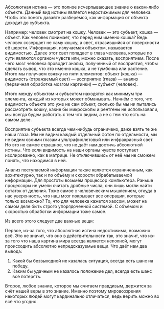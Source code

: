 Абсолютная истина — это полное исчерпывающее знание о каком-либо объекте. Данный вид истины является недостижимым для человека. Чтобы это понять давайте разберёмся, как информация от объекта доходит до субъекта.

Например: человек смотрит на кошку. Человек — это субъект, кошка — объект. Как человек понимает, что перед ним именно кошка? Ведь человек созерцает не саму кошку, а свет, отразившийся от поверхности её шерсти. Информация, излучаемая объектом, называется видимостью. Далее этот свет попадает в глаза человека, которые по сути являются органом чувств или, можно сказать, восприятием. После чего мозг человека проводит анализ, полученный от восприятия, чтобы сделать вывод, что это именно кошка, а не тумбочка или растение. Итого мы получаем связку из пяти элементов: объект (кошка) — видимость (отражаемый свет) — восприятие (глаза) — анализ (первичная обработка мозгом картинки) — субъект (человек).

Итого между объектом и субъектом находятся как минимум три элемента, каждый из которых может обманывать. Начнём с того, что видимость объекта это уже не сам объект, сколько бы мы ни пытались рассмотреть кошку, какие бы микроскопы и рентгены не использовали, мы всегда будем работать с тем что видим, а не с тем что есть на самом деле.

Восприятие субъекта всегда чем-нибудь ограничено, даже взять те же наши глаза. Мы не видим каждый отдельный фотон по отдельности, мы не видим своими глазами ультрафиолетовый или инфракрасный свет. Но это не самое страшное, что не даёт нам достичь абсолютной истины. Что если видимость на наши органы чувств поступает изолированно, как в матрице. Не отключившись от неё мы не сможем понять, что находимся в ней.

Анализ поступаемой информации также является ограниченным, как архитектурно, так и по объёму и скорости обрабатываемой информации. Для простоты возьмём процессор компьютера. Раньше процессоры не умели считать дробные числа, они лишь могли найти остаток от деления. Тоже самое с человеческим мышлением, откуда в нас уверенность, что наш мозг покрывает все операции, которые только возможно? То, что для человека кажется хаосом, может на самом деле быть строго упорядоченной системой. С объёмом и скоростью обработки информации тоже самое.

Из всего этого следует две важные вещи:

Первое, из-за того, что абсолютная истина недостижима, возможно всё. Это не значит, что оно в действительности так, это значит, что из-за того что наша картина мира всегда является неполной, могут происходить абсолютно непредсказуемые вещи. Что даёт нам два вывода:

1. Какой бы безвыходной не казалась ситуация, всегда есть шанс на победу.
1. Каким бы удачным не казалось положение дел, всегда есть шанс всё потерять.

Второе, любое знание, которое мы считаем правдивым, держится за счёт нашей веры в это знание. Именно поэтому мировоззрения некоторых людей могут кардинально отличаться, ведь верить можно во всё что угодно.
